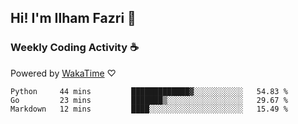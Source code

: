 ## Hi! I'm Ilham Fazri 👋

### Weekly Coding Activity ☕
Powered by [WakaTime](https://wakatime.com/) ♡
<!--START_SECTION:waka-->

```text
Python     44 mins         █████████████▓░░░░░░░░░░░   54.83 %
Go         23 mins         ███████▒░░░░░░░░░░░░░░░░░   29.67 %
Markdown   12 mins         ████░░░░░░░░░░░░░░░░░░░░░   15.49 %
```

<!--END_SECTION:waka-->
